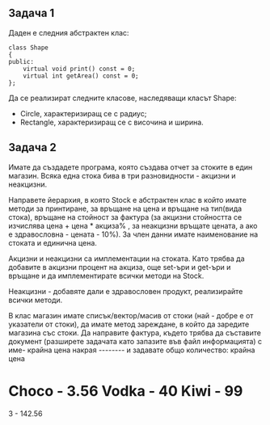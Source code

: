 ## Задача 1

Даден е следния абстрактен клас:

    class Shape
    {
    public:
        virtual void print() const = 0;
        virtual int getArea() const = 0;
    };

Да се реализират следните класове, наследяващи класът Shape:

- Circle, характеризиращ се с радиус;
- Rectangle, характеризиращ се с височина и ширина.

## Задача 2

Имате да създадете програма, която създава отчет за стоките в един магазин. Всяка една стока бива в три разновидности - акцизни и неакцизни.

Направете йерархия, в която Stock  е абстрактен клас в който имате методи за принтиране, за връщане на цена и връщане на тип(вида стока), връщане на стойност за фактура (за акцизни стойността се изчислява цена + цена * акциза% , за неакцизни връщате цената, а ако е здравословна - цената - 10%). За член данни имате наименование на стоката и единична цена.

Акцизни и неакцизни са имплементации на стоката. Като трябва да добавите в акцизни процент на акциза, още set-ъри и get-ъри и връщане и да имплементирате всички методи на Stock.

Неакцизни - добавяте дали е здравословен продукт, реализирайте всички методи.

В клас магазин имате списък/вектор/масив от стоки  (най - добре е от указатели от стоки), да имате метод зареждане, в който да заредите магазина със стоки. Да направите фактура, където трябва да съставите документ (разширете задачата като запазите във файл информацията) с име- крайна цена накрая -------- и задавате общо количество: крайна цена



Choco - 3.56
Vodka - 40
Kiwi - 99
=========
3 - 142.56
